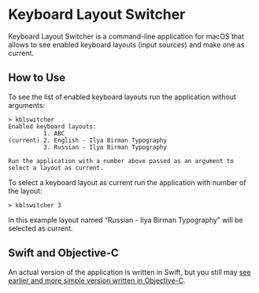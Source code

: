 # Keyboard Layout Switcher

Keyboard Layout Switcher is a command-line application for macOS that allows to see enabled keyboard layouts (input sources) and make one as current.


## How to Use

To see the list of enabled keyboard layouts run the application without arguments:

    > kblswitcher
    Enabled keyboard layouts:
              1. ABC
    (current) 2. English - Ilya Birman Typography
              3. Russian - Ilya Birman Typography

    Run the application with a number above passed as an argument to select a layout as current.

To select a keyboard layout as current run the application with number of the layout:

    > kblswitcher 3

In this example layout named “Russian - Ilya Birman Typography” will be selected as current.


## Swift and Objective-C

An actual version of the application is written in Swift, but you still may [see earlier and more simple version written in Objective-C](https://github.com/porqz/Keyboard-Layout-Switcher/blob/1d525456924d71cd4d7b18390c7baf1b690aab9b/Input%20Source%20Switcher/main.m).

